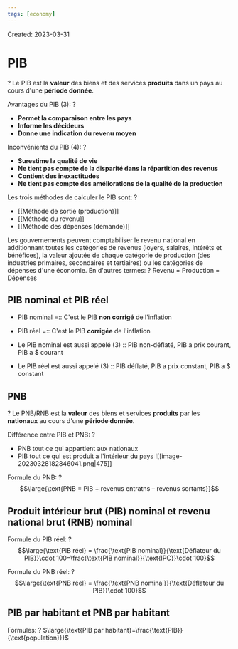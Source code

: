 ```yaml
---
tags: [economy]
---
```

Created: 2023-03-31

# PIB
?
Le PIB est la **valeur** des biens et des services **produits** dans un pays au cours d'une **période donnée**.
<!--SR:!2023-11-30,8,130-->

Avantages du PIB (3):
?
- **Permet la comparaison entre les pays**
- **Informe les décideurs**
- **Donne une indication du revenu moyen**
<!--SR:!2024-01-08,163,230-->

Inconvénients du PIB (4):
?
- **Surestime la qualité de vie**
- **Ne tient pas compte de la disparité dans la répartition des revenus**
- **Contient des inexactitudes**
- **Ne tient pas compte des améliorations de la qualité de la production**
<!--SR:!2024-02-16,173,210-->

Les trois méthodes de calculer le PIB sont:
?
- [[Méthode de sortie (production)]]
- [[Méthode du revenu]]
- [[Méthode des dépenses (demande)]]
<!--SR:!2024-01-16,105,221-->

Les gouvernements peuvent comptabiliser le revenu national en additionnant toutes les catégories de revenus (loyers, salaires, intérêts et bénéfices), la valeur ajoutée de chaque catégorie de production (des industries primaires, secondaires et tertiaires) ou les catégories de dépenses d'une économie. En d'autres termes:
?
Revenu = Production = Dépenses
<!--SR:!2024-01-06,62,201-->

## PIB nominal et PIB réel
- PIB nominal =:: C'est le PIB **non corrigé** de l'inflation
<!--SR:!2024-01-09,148,201-->
- PIB réel =:: C'est le PIB **corrigée** de l'inflation
<!--SR:!2023-11-26,136,221-->

- Le PIB nominal est aussi appelé (3) :: PIB non-déflaté, PIB a prix courant, PIB a $ courant
<!--SR:!2024-05-06,237,241-->
- Le PIB réel est aussi appelé (3) :: PIB déflaté, PIB a prix constant, PIB a $ constant
<!--SR:!2024-03-31,140,221-->

## PNB 
?
Le PNB/RNB est la **valeur** des biens et services **produits** par les **nationaux** au cours d'une **période donnée**.
<!--SR:!2023-11-30,27,181-->

Différence entre PIB et PNB:
?
- PNB tout ce qui appartient aux nationaux
- PIB tout ce qui est produit a l'intérieur du pays
![[image-20230328182846041.png|475]]
<!--SR:!2023-12-15,160,250-->

Formule du PNB:
?
$$\large{\text{PNB = PIB + revenus entratns – revenus sortants}}$$
<!--SR:!2024-02-27,115,221-->

## Produit intérieur brut (PIB) nominal et revenu national brut (RNB) nominal

Formule du PIB réel:
?
$$\large{\text{PIB réel} = \frac{\text{PIB nominal}}{\text{Déflateur du PIB}}\cdot 100=\frac{\text{PIB nominal}}{\text{IPC}}\cdot 100}$$
<!--SR:!2023-12-25,58,201-->

Formule du PNB réel:
?
$$\large{\text{PNB réel} = \frac{\text{PNB nominal}}{\text{Déflateur du PIB}}\cdot 100}$$
<!--SR:!2023-12-28,43,181-->

## PIB par habitant et PNB par habitant
Formules:
?
$\large{\text{PIB par habitant}=\frac{\text{PIB}}{\text{population}}}$
<!--SR:!2023-12-05,157,256-->


